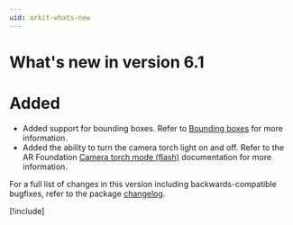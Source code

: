 ```yaml
---
uid: arkit-whats-new
---
```

# What's new in version 6.1

# Added

- Added support for bounding boxes. Refer to [Bounding boxes](xref:arkit-bounding-boxes) for more information.
- Added the ability to turn the camera torch light on and off. Refer to the AR Foundation [Camera torch mode (flash)](xref:arfoundation-camera-torch-mode) documentation for more information.

For a full list of changes in this version including backwards-compatible bugfixes, refer to the package [changelog](xref:arkit-changelog).

[!include[](snippets/apple-arkit-trademark.md)]
